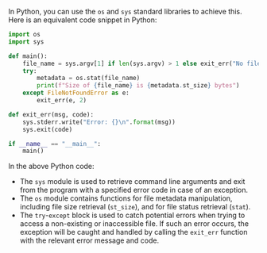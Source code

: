  In Python, you can use the `os` and `sys` standard libraries to achieve this. Here is an equivalent code snippet in Python:

```python
import os
import sys

def main():
    file_name = sys.argv[1] if len(sys.argv) > 1 else exit_err("No file name supplied", 1)
    try:
        metadata = os.stat(file_name)
        print(f"Size of {file_name} is {metadata.st_size} bytes")
    except FileNotFoundError as e:
        exit_err(e, 2)

def exit_err(msg, code):
    sys.stderr.write("Error: {}\n".format(msg))
    sys.exit(code)

if __name__ == "__main__":
    main()
```
In the above Python code: 
- The `sys` module is used to retrieve command line arguments and exit from the program with a specified error code in case of an exception.
- The `os` module contains functions for file metadata manipulation, including file size retrieval (`st_size`), and for file status retrieval (`stat`). 
- The `try`-`except` block is used to catch potential errors when trying to access a non-existing or inaccessible file. If such an error occurs, the exception will be caught and handled by calling the `exit_err` function with the relevant error message and code.
